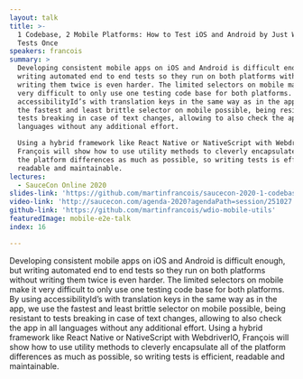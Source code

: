 ```yaml
---
layout: talk
title: >-
  1 Codebase, 2 Mobile Platforms: How to Test iOS and Android by Just Writing
  Tests Once
speakers: francois
summary: >
  Developing consistent mobile apps on iOS and Android is difficult enough, but
  writing automated end to end tests so they run on both platforms without
  writing them twice is even harder. The limited selectors on mobile make it
  very difficult to only use one testing code base for both platforms. By using
  accessibilityId’s with translation keys in the same way as in the app, we use
  the fastest and least brittle selector on mobile possible, being resistant to
  tests breaking in case of text changes, allowing to also check the app in all
  languages without any additional effort.

  Using a hybrid framework like React Native or NativeScript with WebdriverIO,
  François will show how to use utility methods to cleverly encapsulate all of
  the platform differences as much as possible, so writing tests is efficient,
  readable and maintainable.
lectures:
  - SauceCon Online 2020
slides-link: 'https://github.com/martinfrancois/saucecon-2020-1-codebase-2-mobile-platforms'
video-link: 'http://saucecon.com/agenda-2020?agendaPath=session/251027'
github-link: 'https://github.com/martinfrancois/wdio-mobile-utils'
featuredImage: mobile-e2e-talk
index: 16

---
```


Developing consistent mobile apps on iOS and Android is difficult enough, but writing automated end to end tests so they run on both platforms without writing them twice is even harder. The limited selectors on mobile make it very difficult to only use one testing code base for both platforms. By using accessibilityId’s with translation keys in the same way as in the app, we use the fastest and least brittle selector on mobile possible, being resistant to tests breaking in case of text changes, allowing to also check the app in all languages without any additional effort.
Using a hybrid framework like React Native or NativeScript with WebdriverIO, François will show how to use utility methods to cleverly encapsulate all of the platform differences as much as possible, so writing tests is efficient, readable and maintainable.
